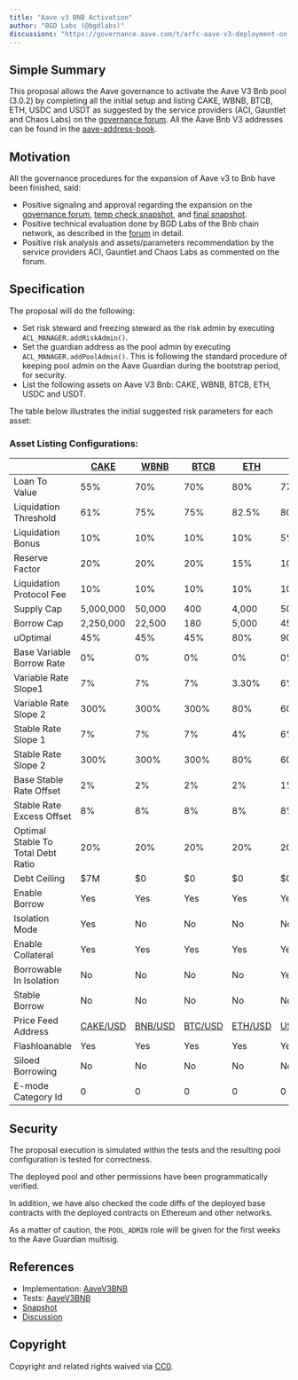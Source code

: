 ```yaml
---
title: "Aave v3 BNB Activation"
author: "BGD Labs (@bgdlabs)"
discussions: "https://governance.aave.com/t/arfc-aave-v3-deployment-on-bnb-chain/12609/"
---
```


## Simple Summary

This proposal allows the Aave governance to activate the Aave V3 Bnb pool (3.0.2) by completing all the initial setup and listing CAKE, WBNB, BTCB, ETH, USDC and USDT as suggested by the service providers (ACI, Gauntlet and Chaos Labs) on the [governance forum](https://governance.aave.com/t/arfc-aave-v3-deployment-on-bnb-chain/12609/). All the Aave Bnb V3 addresses can be found in the [aave-address-book](https://github.com/bgd-labs/aave-address-book/blob/main/src/AaveV3BNB.sol).

## Motivation

All the governance procedures for the expansion of Aave v3 to Bnb have been finished, said:

- Positive signaling and approval regarding the expansion on the [governance forum](https://governance.aave.com/t/temp-check-aave-v3-deployment-on-bnb-chain/12412/), [temp check snapshot](https://snapshot.org/#/aave.eth/proposal/0x4579b562a4ea07c52871f724a8baf156514a97384e9427156d04fb6f0ae91515), and [final snapshot](https://snapshot.org/#/aave.eth/proposal/0x60d44523a63e022fcca2f54aa3b84977e49fec0bdf15c9a298122422f6dd5902).
- Positive technical evaluation done by BGD Labs of the Bnb chain network, as described in the [forum](https://governance.aave.com/t/bgd-aave-bnb-chain-infrastructure-technical-evaluation/13752) in detail.
- Positive risk analysis and assets/parameters recommendation by the service providers ACI, Gauntlet and Chaos Labs as commented on the forum.

## Specification

The proposal will do the following:

- Set risk steward and freezing steward as the risk admin by executing `ACL_MANAGER.addRiskAdmin()`.
- Set the guardian address as the pool admin by executing `ACL_MANAGER.addPoolAdmin()`.
  This is following the standard procedure of keeping pool admin on the Aave Guardian during the bootstrap period, for security.
- List the following assets on Aave V3 Bnb: CAKE, WBNB, BTCB, ETH, USDC and USDT.

The table below illustrates the initial suggested risk parameters for each asset:

### Asset Listing Configurations:

|                                    | [CAKE](https://bscscan.com/token/0x0e09fabb73bd3ade0a17ecc321fd13a19e81ce82)       | [WBNB](https://bscscan.com/token/0xbb4CdB9CBd36B01bD1cBaEBF2De08d9173bc095c)      | [BTCB](https://bscscan.com/token/0x7130d2a12b9bcbfae4f2634d864a1ee1ce3ead9c)      | [ETH](https://bscscan.com/token/0x2170ed0880ac9a755fd29b2688956bd959f933f8)       | [USDC](https://bscscan.com/token/0x8ac76a51cc950d9822d68b83fe1ad97b32cd580d)       | [USDT](https://bscscan.com/token/0x55d398326f99059ff775485246999027b3197955)       |
| ---------------------------------- | ---------------------------------------------------------------------------------- | --------------------------------------------------------------------------------- | --------------------------------------------------------------------------------- | --------------------------------------------------------------------------------- | ---------------------------------------------------------------------------------- | ---------------------------------------------------------------------------------- |
| Loan To Value                      | 55%                                                                                | 70%                                                                               | 70%                                                                               | 80%                                                                               | 77%                                                                                | 75%                                                                                |
| Liquidation Threshold              | 61%                                                                                | 75%                                                                               | 75%                                                                               | 82.5%                                                                             | 80%                                                                                | 80%                                                                                |
| Liquidation Bonus                  | 10%                                                                                | 10%                                                                               | 10%                                                                               | 10%                                                                               | 5%                                                                                 | 5%                                                                                 |
| Reserve Factor                     | 20%                                                                                | 20%                                                                               | 20%                                                                               | 15%                                                                               | 10%                                                                                | 10%                                                                                |
| Liquidation Protocol Fee           | 10%                                                                                | 10%                                                                               | 10%                                                                               | 10%                                                                               | 10%                                                                                | 10%                                                                                |
| Supply Cap                         | 5,000,000                                                                          | 50,000                                                                            | 400                                                                               | 4,000                                                                             | 50,000,000                                                                         | 50,000,000                                                                         |
| Borrow Cap                         | 2,250,000                                                                          | 22,500                                                                            | 180                                                                               | 5,000                                                                             | 45,000,000                                                                         | 45,000,000                                                                         |
| uOptimal                           | 45%                                                                                | 45%                                                                               | 45%                                                                               | 80%                                                                               | 90%                                                                                | 90%                                                                                |
| Base Variable Borrow Rate          | 0%                                                                                 | 0%                                                                                | 0%                                                                                | 0%                                                                                | 0%                                                                                 | 0%                                                                                 |
| Variable Rate Slope1               | 7%                                                                                 | 7%                                                                                | 7%                                                                                | 3.30%                                                                             | 6%                                                                                 | 6%                                                                                 |
| Variable Rate Slope 2              | 300%                                                                               | 300%                                                                              | 300%                                                                              | 80%                                                                               | 60%                                                                                | 75%                                                                                |
| Stable Rate Slope 1                | 7%                                                                                 | 7%                                                                                | 7%                                                                                | 4%                                                                                | 6%                                                                                 | 6%                                                                                 |
| Stable Rate Slope 2                | 300%                                                                               | 300%                                                                              | 300%                                                                              | 80%                                                                               | 60%                                                                                | 75%                                                                                |
| Base Stable Rate Offset            | 2%                                                                                 | 2%                                                                                | 2%                                                                                | 2%                                                                                | 1%                                                                                 | 1%                                                                                 |
| Stable Rate Excess Offset          | 8%                                                                                 | 8%                                                                                | 8%                                                                                | 8%                                                                                | 8%                                                                                 | 8%                                                                                 |
| Optimal Stable To Total Debt Ratio | 20%                                                                                | 20%                                                                               | 20%                                                                               | 20%                                                                               | 20%                                                                                | 20%                                                                                |
| Debt Ceiling                       | $7M                                                                                | $0                                                                                | $0                                                                                | $0                                                                                | $0                                                                                 | $0                                                                                 |
| Enable Borrow                      | Yes                                                                                | Yes                                                                               | Yes                                                                               | Yes                                                                               | Yes                                                                                | Yes                                                                                |
| Isolation Mode                     | Yes                                                                                | No                                                                                | No                                                                                | No                                                                                | No                                                                                 | No                                                                                 |
| Enable Collateral                  | Yes                                                                                | Yes                                                                               | Yes                                                                               | Yes                                                                               | Yes                                                                                | Yes                                                                                |
| Borrowable In Isolation            | No                                                                                 | No                                                                                | No                                                                                | No                                                                                | Yes                                                                                | Yes                                                                                |
| Stable Borrow                      | No                                                                                 | No                                                                                | No                                                                                | No                                                                                | No                                                                                 | No                                                                                 |
| Price Feed Address                 | [CAKE/USD](https://bscscan.com/address/0xB6064eD41d4f67e353768aA239cA86f4F73665a1) | [BNB/USD](https://bscscan.com/address/0x0567F2323251f0Aab15c8dFb1967E4e8A7D42aeE) | [BTC/USD](https://bscscan.com/address/0x264990fbd0A4796A3E3d8E37C4d5F87a3aCa5Ebf) | [ETH/USD](https://bscscan.com/address/0x9ef1B8c0E4F7dc8bF5719Ea496883DC6401d5b2e) | [USDC/USD](https://bscscan.com/address/0x51597f405303C4377E36123cBc172b13269EA163) | [USDT/USD](https://bscscan.com/address/0xB97Ad0E74fa7d920791E90258A6E2085088b4320) |
| Flashloanable                      | Yes                                                                                | Yes                                                                               | Yes                                                                               | Yes                                                                               | Yes                                                                                | Yes                                                                                |
| Siloed Borrowing                   | No                                                                                 | No                                                                                | No                                                                                | No                                                                                | No                                                                                 | No                                                                                 |
| E-mode Category Id                 | 0                                                                                  | 0                                                                                 | 0                                                                                 | 0                                                                                 | 0                                                                                  | 0                                                                                  |

## Security

The proposal execution is simulated within the tests and the resulting pool configuration is tested for correctness.

The deployed pool and other permissions have been programmatically verified.

In addition, we have also checked the code diffs of the deployed base contracts with the deployed contracts on Ethereum and other networks.

As a matter of caution, the `POOL_ADMIN` role will be given for the first weeks to the Aave Guardian multisig.

## References

- Implementation: [AaveV3BNB](https://github.com/bgd-labs/aave-proposals-v3/blob/main/src/20231122_AaveV3Bnb_AaveV3BNBActivation/AaveV3Bnb_AaveV3BNBActivation_20231122.sol)
- Tests: [AaveV3BNB](https://github.com/bgd-labs/aave-proposals-v3/blob/main/src/20231122_AaveV3Bnb_AaveV3BNBActivation/AaveV3Bnb_AaveV3BNBActivation_20231122.t.sol)
- [Snapshot](https://snapshot.org/#/aave.eth/proposal/0x60d44523a63e022fcca2f54aa3b84977e49fec0bdf15c9a298122422f6dd5902)
- [Discussion](https://governance.aave.com/t/arfc-aave-v3-deployment-on-bnb-chain/12609/)

## Copyright

Copyright and related rights waived via [CC0](https://creativecommons.org/publicdomain/zero/1.0/).
